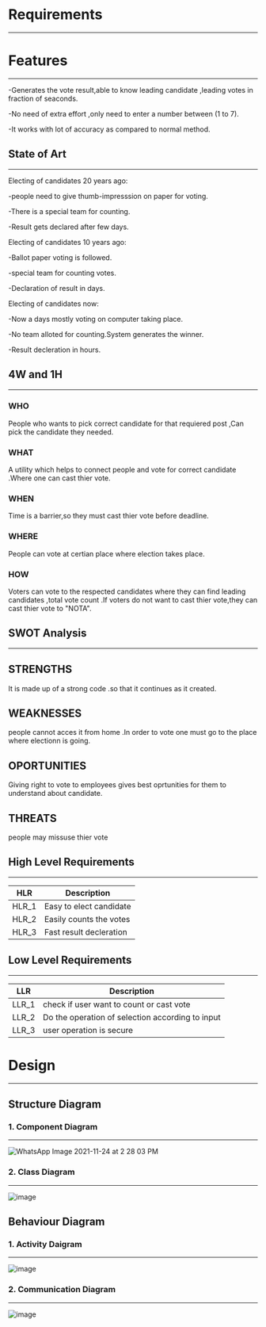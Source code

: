 # Requirements

---

# Features

---
-Generates the vote result,able to know leading candidate ,leading votes in fraction of seaconds.

-No need of extra effort ,only need to enter a number between (1 to 7).

-It works with lot of accuracy as compared to normal method.


## State of Art 

---

Electing of candidates 20 years ago:

-people need to give thumb-impresssion on paper for voting.

-There is a special team for counting.

-Result gets declared after few days.


Electing of candidates 10 years ago:

-Ballot paper voting is followed.

-special team for counting votes.

-Declaration of result in days. 


Electing of candidates now:

-Now a days mostly voting on computer taking place.

-No team alloted for counting.System generates the winner.

-Result decleration in hours.

## 4W and 1H

---

### WHO
People who wants to pick correct candidate for that requiered post ,Can pick the candidate they needed.

### WHAT
A utility which helps to connect people and vote for correct candidate .Where one can cast thier vote.

### WHEN
Time is a barrier,so they must  cast thier vote before deadline.

### WHERE
People can vote at certian place where election takes place.

### HOW
Voters can vote to the respected candidates where they can find leading candidates ,total vote count .If voters do not want to cast thier vote,they can cast thier vote to "NOTA".

## SWOT Analysis

---

## STRENGTHS
It is made up of a strong code .so that it continues as it created.

## WEAKNESSES
people cannot acces it from home .In order to vote one must go to the place where electionn is going.

## OPORTUNITIES
Giving right to vote to employees gives best oprtunities for them to understand about candidate.

## THREATS
people may missuse thier vote 

## High Level Requirements

---

| HLR   | Description            |
| ----- | ---------------------- |
| HLR_1 | Easy to elect candidate|
| HLR_2 | Easily counts the votes|
| HLR_3 | Fast result decleration|

## Low Level Requirements

---

| LLR    | Description                                         |
| ------ | --------------------------------------------------- |
| LLR_1  | check if user want to count or cast vote            |
| LLR_2  | Do the operation of selection according to input    |
| LLR_3  | user operation is secure                            |


# Design

---

## Structure Diagram

### 1. Component Diagram

---

![WhatsApp Image 2021-11-24 at 2 28 03 PM](https://user-images.githubusercontent.com/94212414/143216257-b031f279-e260-4139-9381-1a917714a898.jpeg)


### 2. Class Diagram

---


![image](https://user-images.githubusercontent.com/94212414/142982328-84f0bcf0-4ca6-4d17-aa2c-b018a7452f3f.png)

## Behaviour Diagram

### 1. Activity Daigram

---

![image](https://user-images.githubusercontent.com/94212414/142965374-5778ab6c-f19b-41fd-8437-059ab5f33c2d.png)

### 2. Communication Diagram

---

![image](https://user-images.githubusercontent.com/94212414/142966938-35a54cfb-feaf-47f1-a743-8f48cf041422.png)

























